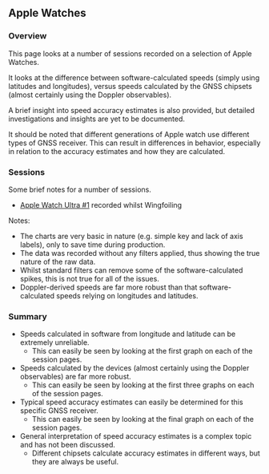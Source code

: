 ## Apple Watches

### Overview

This page looks at a number of sessions recorded on a selection of Apple Watches.

It looks at the difference between software-calculated speeds (simply using latitudes and longitudes), versus speeds calculated by the GNSS chipsets (almost certainly using the Doppler observables).

A brief insight into speed accuracy estimates is also provided, but detailed investigations and insights are yet to be documented.

It should be noted that different generations of Apple watch use different types of GNSS receiver. This can result in differences in behavior, especially in relation to the accuracy estimates and how they are calculated.



### Sessions

Some brief notes for a number of sessions.

- [Apple Watch Ultra #1](wingfoil-230722-0826Z/README.md) recorded whilst Wingfoiling

Notes:

- The charts are very basic in nature (e.g. simple key and lack of axis labels), only to save time during production.
- The data was recorded without any filters applied, thus showing the true nature of the raw data.
- Whilst standard filters can remove some of the software-calculated spikes, this is not true for all of the issues.
- Doppler-derived speeds are far more robust than that software-calculated speeds relying on longitudes and latitudes. 



### Summary

- Speeds calculated in software from longitude and latitude can be extremely unreliable.
  - This can easily be seen by looking at the first graph on each of the session pages.
- Speeds calculated by the devices (almost certainly using the Doppler observables) are far more robust.
  - This can easily be seen by looking at the first three graphs on each of the session pages.
- Typical speed accuracy estimates can easily be determined for this specific GNSS receiver.
  - This can easily be seen by looking at the final graph on each of the session pages.
- General interpretation of speed accuracy estimates is a complex topic and has not been discussed.
  - Different chipsets calculate accuracy estimates in different ways, but they are always be useful. 
